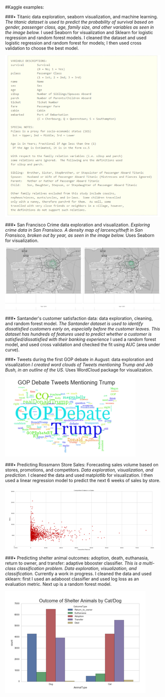 
#Kaggle examples: 

###•	Titanic data exploration, seaborn visualization, and machine learning.
*The titanic dataset is used to predict the probability of survival based on gender, passenger class, age, family size, and other variables as seen in the image below.*  I used Seaborn for visualization and Sklearn for logistic regression and random forest models.  I cleaned the dataset and used logistic regression and random forest for models; I then used cross validation to choose the best model.

![Alt text](https://github.com/heavenstobetsy/Kaggle/blob/master/images/Titanic.PNG "Titanic Variables")

###•	San Francisco Crime data exploration and visualization.
*Exploring crime data in San Fransisco. A density map of larcency/theft in San Fransisco, broken out by year, as seen in the image below.*  Uses Seaborn for visualization.

![Alt text](https://github.com/heavenstobetsy/Kaggle/blob/master/images/density.plot.2014.2015.PNG "San Fransico Crime")


###•	Santander's customer satisfaction data: data exploration, cleaning, and random forest model.
*The Santander dataset is used to identify dissatisfied customers early on, especially before the customer leaves.  This dataset has hundreds of features used to predict whether a customer is satisfied/dissatisfied with their banking experience*  I used a random forest model, and used cross validation and checked the fit using AUC (area under curve).



###•	Tweets during the first GOP debate in August: data exploration and visualization
*I created word clouds of Tweets mentioning Trump and Jeb Bush, in an outline of the US.*  Uses WordCloud package for visualization.

![Alt text](https://github.com/heavenstobetsy/Kaggle/blob/master/images/PoliticsTrumpTweets.PNG "Trump Tweets")



###•	Predicting Rossmann Store Sales: Forecasting sales volume based on stores, promotions, and competitors.
*Data exploration, visualization, and prediction.*  I cleaned the data and used matplotlib for visualization. I then used a linear regression model to predict the next 6 weeks of sales by store.

![Alt text](https://github.com/heavenstobetsy/Kaggle/blob/master/images/Rossmann.PNG "Competition Distance vs Sales Volume")



###•	Predicting shelter animal outcomes: adoption, death, euthanasia, return to owner, and transfer: adaptive bbooster classifier.
*This is a multi-class classification problem. Data exploration, visualization, and classification.*  Currently a work in progress.  I cleaned the data and used sklearn: first I used an adaboost classifier and used log loss as an evaluation metric.  Next up is a random forest model.

![Alt text](https://github.com/heavenstobetsy/Kaggle/blob/master/images/Shelter.PNG "Shelter Adoptions")
